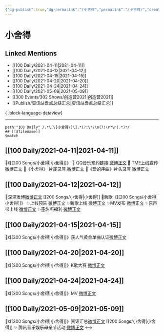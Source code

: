 ```yaml
---
{"dg-publish":true,"dg-permalink":"/小舍得","permalink":"/小舍得/","created":"2023-04-09T15:45:55.000+08:00","updated":"2023-04-10T15:39:18.000+08:00"}
---
```


# 小舍得

## Linked Mentions
- [[100 Daily/2021-04-11\|2021-04-11]]
- [[100 Daily/2021-04-12\|2021-04-12]]
- [[100 Daily/2021-04-15\|2021-04-15]]
- [[100 Daily/2021-04-20\|2021-04-20]]
- [[100 Daily/2021-04-24\|2021-04-24]]
- [[100 Daily/2021-05-09\|2021-05-09]]
- [[300 Events/302 Shows/创造营2021\|创造营2021]]
- [[Publish/资讯站盘点总结汇总\|资讯站盘点总结汇总]]

{ .block-language-dataview}

---

```expander
path:"100 Daily" /.*\[\[小舍得\]\].*(?:\r?\n(?!\r?\n).*)*/
## [[$filename]]
$match
```
## [[100 Daily/2021-04-11\|2021-04-11]]
🌟《[[200 Songs/小舍得\|小舍得]]》
🌿 QQ音乐预约链接 [微博正文](https://m.weibo.cn/6466290670/4624737646678371)
🌿 TME上线宣传[微博正文](https://m.weibo.cn/6466290670/4624747902798578)
🌿《小舍得》 片尾录屏 [微博正文](https://m.weibo.cn/6466290670/4624893460881148)
🌿《爱的序曲》片头录屏 [微博正文](https://m.weibo.cn/6466290670/4624897634468978)
## [[100 Daily/2021-04-12\|2021-04-12]]
🌟深深发博[微博正文](https://m.weibo.cn/6466290670/4625111401631964) [[200 Songs/小舍得\|小舍得]]
🌟新歌《[[200 Songs/小舍得\|小舍得]]》
✨上线预告 [微博正文](https://m.weibo.cn/6466290670/4625092669867709)
✨新歌上线 [微博正文](https://m.weibo.cn/6466290670/4625104586409450)
✨MV发布 [微博正文](https://m.weibo.cn/6466290670/4625100480187611)
✨原声带上线 [微博正文](https://m.weibo.cn/6466290670/4625103198093858)
✨签名照福利 [微博正文](https://m.weibo.cn/6466290670/4625199025360523)
## [[100 Daily/2021-04-15\|2021-04-15]]
💫《[[200 Songs/小舍得\|小舍得]]》获人气黄金单曲认证[微博正文](https://m.weibo.cn/6466290670/4626228176225114)
## [[100 Daily/2021-04-20\|2021-04-20]]
🌟《[[200 Songs/小舍得\|小舍得]]》K歌大赛 [微博正文](https://weibo.com/6466290670/KbN12hr5B)
## [[100 Daily/2021-04-24\|2021-04-24]]
🌟《[[200 Songs/小舍得\|小舍得]]》MV [微博正文](https://m.weibo.cn/6466290670/4629633214190609)
## [[100 Daily/2021-05-09\|2021-05-09]]
🌿《[[200 Songs/小舍得\|小舍得]]》资讯汇总[微博正文](https://m.weibo.cn/6466290670/4634899149229293)
[[200 Songs/小舍得\|小舍得]]
✨ 腾讯音乐娱乐母亲节活动 [微博正文](https://m.weibo.cn/6466290670/4634988119330682)
<-->
